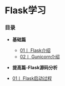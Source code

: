 # Flask学习

### 目录

-  **基础篇**
    - [01丨 Flask介绍 ](./Flask介绍.md)
    - [02丨 Gunicorn介绍 ](./Gunicorn介绍.md)


-  **提高篇-Flask源码分析**
  - [01丨 Flask启动过程](./Flask启动流程.md)